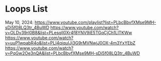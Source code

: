# Loops List

May 10, 2024: 
https://www.youtube.com/playlist?list=PLbcBbvfXMse9MH-sDi5f08LQ3tr_4BuWD
https://www.youtube.com/watch?v=OLDv39rI0B8&list=PLesqIl0Xr4f8YNV9iE5TGqCjCh1LlTKWw
https://www.youtube.com/watch?v=uuP1wpabR4o&list=PLI4qiqulJj3G9rMVNwjJ0OX-4m3YxYEbZ
https://www.youtube.com/watch?v=PqGw2Oe3nQA&list=PLbcBbvfXMse9MH-sDi5f08LQ3tr_4BuWD
